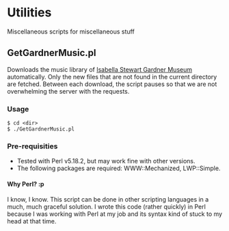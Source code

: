 # Utilities
Miscellaneous scripts for miscellaneous stuff

## GetGardnerMusic.pl ##
Downloads the music library of [Isabella Stewart Gardner Museum](http://www.gardnermuseum.org/) automatically.  Only the new files that are not found in the current directory are fetched.  Between each download, the script pauses so that we are not overwhelming the server with the requests.

### Usage ###
```
$ cd <dir>
$ ./GetGardnerMusic.pl
```

### Pre-requisities ###
* Tested with Perl v5.18.2, but may work fine with other versions.
* The following packages are required: WWW::Mechanized, LWP::Simple.

#### Why Perl? :p ####
I know, I know. This script can be done in other scripting languages in a much, much graceful solution.  I wrote this code (rather quickly) in Perl because I was working with Perl at my job and its syntax kind of stuck to my head at that time.
